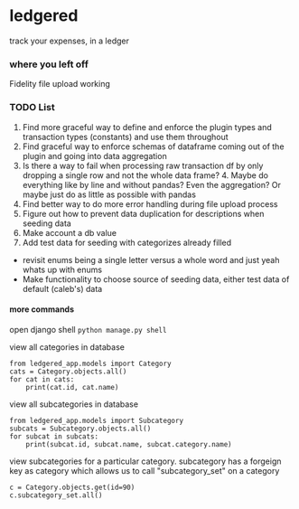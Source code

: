 # ledgered
track your expenses, in a ledger

### where you left off
Fidelity file upload working


### TODO List
1. Find more graceful way to define and enforce the plugin types and transaction types (constants) and use them throughout
2. Find graceful way to enforce schemas of dataframe coming out of the plugin and going into data aggregation
3. Is there a way to fail when processing raw transaction df by only dropping a single row and not the whole data frame?
   4. Maybe do everything like by line and without pandas? Even the aggregation? Or maybe just do as little as possible with pandas
4. Find better way to do more error handling during file upload process
5. Figure out how to prevent data duplication for descriptions when seeding data
6. Make account a db value
7. Add test data for seeding with categorizes already filled

- revisit enums being a single letter versus a whole word and just yeah whats up with enums
- Make functionality to choose source of seeding data, either test data of default (caleb's) data

#### more commands
open django shell
`python manage.py shell`


view all categories in database
```
from ledgered_app.models import Category
cats = Category.objects.all()
for cat in cats:
    print(cat.id, cat.name)
```


view all subcategories in database
```
from ledgered_app.models import Subcategory
subcats = Subcategory.objects.all()
for subcat in subcats:
    print(subcat.id, subcat.name, subcat.category.name)
```


view subcategories for a particular category.
subcategory has a forgeign key as category which allows us to call "subcategory_set" on a category
```
c = Category.objects.get(id=90)
c.subcategory_set.all()
```

